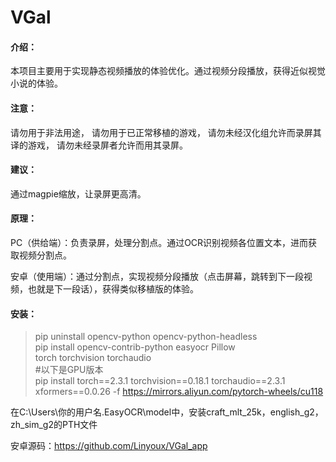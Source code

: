 # VGal
#### 介绍：
本项目主要用于实现静态视频播放的体验优化。通过视频分段播放，获得近似视觉小说的体验。

#### 注意：
请勿用于非法用途，
请勿用于已正常移植的游戏，
请勿未经汉化组允许而录屏其译的游戏，
请勿未经录屏者允许而用其录屏。

#### 建议：
通过magpie缩放，让录屏更高清。

#### 原理：
PC（供给端）：负责录屏，处理分割点。通过OCR识别视频各位置文本，进而获取视频分割点。

安卓（使用端）：通过分割点，实现视频分段播放（点击屏幕，跳转到下一段视频，也就是下一段话），获得类似移植版的体验。

#### 安装：

> pip uninstall opencv-python opencv-python-headless  
> pip install opencv-contrib-python easyocr Pillow  
>  torch torchvision torchaudio  
>#以下是GPU版本  
> pip install torch==2.3.1 torchvision==0.18.1 torchaudio==2.3.1 xformers==0.0.26 -f https://mirrors.aliyun.com/pytorch-wheels/cu118

在C:\Users\你的用户名\.EasyOCR\model中，安装craft_mlt_25k，english_g2，zh_sim_g2的PTH文件

安卓源码：https://github.com/Linyoux/VGal_app
